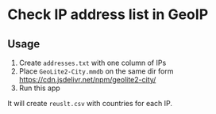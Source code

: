 # Check IP address list in GeoIP

## Usage

1. Create `addresses.txt` with one column of IPs
2. Place `GeoLite2-City.mmdb` on the same dir form https://cdn.jsdelivr.net/npm/geolite2-city/
3. Run this app

It will create `reuslt.csv` with countries for each IP.